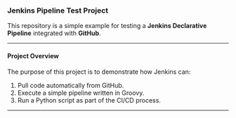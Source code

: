 ###  Jenkins Pipeline Test Project

This repository is a simple example for testing a **Jenkins Declarative Pipeline** integrated with **GitHub**.

---

####  Project Overview

The purpose of this project is to demonstrate how Jenkins can:
1. Pull code automatically from GitHub.
2. Execute a simple pipeline written in Groovy.
3. Run a Python script as part of the CI/CD process.

---


